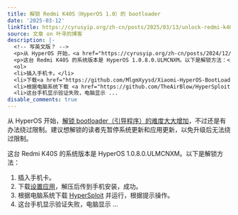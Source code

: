 ```yaml
---
title: 解锁 Redmi K40S（HyperOS 1.0）的 bootloader
date: '2025-03-12'
linkTitle: https://cyrusyip.org/zh-cn/posts/2025/03/13/unlock-redmi-k40s-hyperos1/
source: 文章 on 叶寻的博客
description: |-
  <!-- 写英文版？ -->
  <p>从 HyperOS 开始，<a href="https://cyrusyip.org/zh-cn/posts/2024/12/08/xiaomi-no-longer-for-fans/">解锁 bootloader（引导程序）的难度大大增加</a>，不过还是有办法绕过限制。建议想解锁的读者先暂停系统更新和应用更新，以免升级后无法绕过限制。</p>
  <p>这台 Redmi K40S 的系统版本是 HyperOS 1.0.8.0.ULMCNXM。以下是解锁方法：</p>
  <ol>
  <li>插入手机卡。</li>
  <li>下载<a href="https://github.com/MlgmXyysd/Xiaomi-HyperOS-BootLoader-Bypass/releases/download/1.0-fix/Settings_Redmi_marble_V816.0.5.0.UMRINXM.zip">设置应用</a>，解压后传到手机安装，成功。</li>
  <li>根据电脑系统下载 <a href="https://github.com/TheAirBlow/HyperSploit/releases">HyperSploit</a> 并运行，根据提示操作。</li>
  <li>这台手机显示验证失败，电脑显示 ...
disable_comments: true
---
```

<!-- 写英文版？ -->
<p>从 HyperOS 开始，<a href="https://cyrusyip.org/zh-cn/posts/2024/12/08/xiaomi-no-longer-for-fans/">解锁 bootloader（引导程序）的难度大大增加</a>，不过还是有办法绕过限制。建议想解锁的读者先暂停系统更新和应用更新，以免升级后无法绕过限制。</p>
<p>这台 Redmi K40S 的系统版本是 HyperOS 1.0.8.0.ULMCNXM。以下是解锁方法：</p>
<ol>
<li>插入手机卡。</li>
<li>下载<a href="https://github.com/MlgmXyysd/Xiaomi-HyperOS-BootLoader-Bypass/releases/download/1.0-fix/Settings_Redmi_marble_V816.0.5.0.UMRINXM.zip">设置应用</a>，解压后传到手机安装，成功。</li>
<li>根据电脑系统下载 <a href="https://github.com/TheAirBlow/HyperSploit/releases">HyperSploit</a> 并运行，根据提示操作。</li>
<li>这台手机显示验证失败，电脑显示 ...